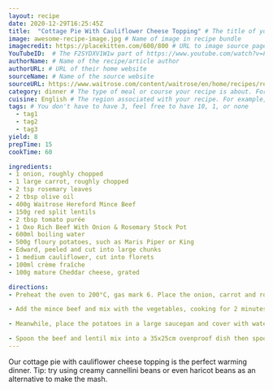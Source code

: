 ```yaml
---
layout: recipe
date: 2020-12-29T16:25:45Z
title:  "Cottage Pie With Cauliflower Cheese Topping" # The title of your awesome recipe
image: awesome-recipe-image.jpg # Name of image in recipe bundle
imagecredit: https://placekitten.com/600/800 # URL to image source page, website, or creator
YouTubeID:  # The F2SYDXV1W1w part of https://www.youtube.com/watch?v=F2SYDXV1W1w
authorName: # Name of the recipe/article author
authorURL: # URL of their home website
sourceName: # Name of the source website
sourceURL: https://www.waitrose.com/content/waitrose/en/home/recipes/recipe_directory/c/cottage-pie-withcauliflowercheesetopping.html?utm_source=pinterest&amp;utm_medium=socialorg&amp;utm_campaign=bonfirenight&amp;utm_content=cottagepie
category: dinner # The type of meal or course your recipe is about. For example: "dinner", "entree", or "dessert".
cuisine: English # The region associated with your recipe. For example, "French", Mediterranean", or "American".
tags: # You don't have to have 3, feel free to have 10, 1, or none
  - tag1
  - tag2
  - tag3 
yield: 8
prepTime: 15
cookTime: 60

ingredients:
- 1 onion, roughly chopped
- 1 large carrot, roughly chopped
- 2 tsp rosemary leaves
- 2 tbsp olive oil
- 400g Waitrose Hereford Mince Beef
- 150g red split lentils
- 2 tbsp tomato purée
- 1 Oxo Rich Beef With Onion & Rosemary Stock Pot
- 600ml boiling water
- 500g floury potatoes, such as Maris Piper or King
- Edward, peeled and cut into large chunks
- 1 medium cauliflower, cut into florets
- 100ml crème fraîche
- 100g mature Cheddar cheese, grated

directions:
- Preheat the oven to 200°C, gas mark 6. Place the onion, carrot and rosemary in a food processor and pulse until finely chopped. Heat the olive oil in a large saucepan and add the mixture and gently cook for 6 minutes, until softened but not coloured.

- Add the mince beef and mix with the vegetables, cooking for 2 minutes until browned and breaking up with a wooden spoon. Add the red lentils and tomato purée and cook for 1 minute. Mix together the stockpot and water and stir into the pan. Cook gently for 20 minutes without a lid, until the lentils are tender.

- Meanwhile, place the potatoes in a large saucepan and cover with water. Bring to the boil and cook for 10 minutes then add the cauliflower and cook for a further 7 minutes until the potatoes and cauliflower are very soft when pierced with a knife. Drain well and return to the pan with the crème fraîche, cheese and a pinch of salt and mash together until you have a creamy yet coarse mash.

- Spoon the beef and lentil mix into a 35x25cm ovenproof dish then spoon the mash on top leaving it quite rough for a crispy crust. Bake for 25-30 minutes until golden, crusty and bubbling.
---
```


Our cottage pie with cauliflower cheese topping is the perfect warming dinner. Tip: try using creamy cannellini beans or even haricot beans as an alternative to make the mash.